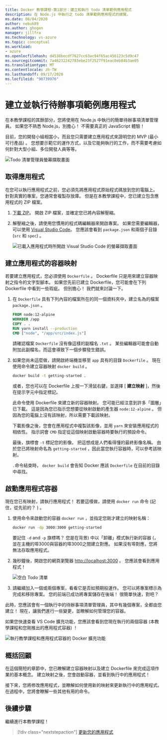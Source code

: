 ```yaml
---
title: Docker 教學課程-第1部分：建立和執行 todo 清單範例應用程式
description: 在 Node.js 中執行之 todo 清單範例應用程式的總覽。
ms.date: 08/04/2020
author: nebuk89
ms.author: ghogen
manager: jillfra
ms.technology: vs-azure
ms.topic: conceptual
ms.workload:
- azure
ms.openlocfilehash: d4538becdf7627cc63ac94f65ac456123c5d9c47
ms.sourcegitcommit: 7a46232242783ebe23f2527f91eac8eb84b3ae05
ms.translationtype: MT
ms.contentlocale: zh-TW
ms.lasthandoff: 09/17/2020
ms.locfileid: "90739976"
---
```

# <a name="build-and-run-the-todo-sample-app"></a>建立並執行待辦事項範例應用程式

在本教學課程的其餘部分，您將使用在 Node.js 中執行的簡單待辦事項清單管理員。 如果您不熟悉 Node.js，別擔心！ 不需要真正的 JavaScript 體驗！

目前，您的開發小組相當小，而且您只需要建立應用程式來證明您的 MVP (最小可行產品) 。 您想要示範它的運作方式，以及它能夠執行的工作，而不需要考慮如何針對大型小組、多位開發人員等等。

![Todo 清單管理員螢幕擷取畫面](media/todo-list-sample.png)

## <a name="get-the-app"></a>取得應用程式

在您可以執行應用程式之前，您必須先將應用程式原始程式碼放到您的電腦上。 針對真實的專案，您通常會複製存放庫。 但是在本教學課程中，您已建立包含應用程式的 ZIP 檔案。

1. [下載 ZIP](http://localhost/assets/app.zip)。 開啟 ZIP 檔案，並確定您已將內容解壓縮。

1. 解壓縮之後，請使用您慣用的程式碼編輯器來開啟專案。 如果您需要編輯器，可以使用 [Visual Studio Code](https://code.visualstudio.com/)。 您應該會看到 `package.json` 和兩個子目錄 (`src` 和 `spec`) 。

    ![已載入應用程式時所開啟 Visual Studio Code 的螢幕擷取畫面](media/ide-screenshot.png)

## <a name="building-the-apps-container-image"></a>建立應用程式的容器映射

若要建立應用程式，您必須使用 `Dockerfile` 。 Dockerfile 只是用來建立容器映射之指令的文字型腳本。 如果您先前已建立 Dockerfile，您可能會在下列 Dockerfile 中看到一些瑕疵。 但別擔心！ 我們就來討論一下。

1. 在 `Dockerfile` 具有下列內容的檔案所在的同一個資料夾中，建立名為的檔案 `package.json` 。

    ```dockerfile
    FROM node:12-alpine
    WORKDIR /app
    COPY . .
    RUN yarn install --production
    CMD ["node", "/app/src/index.js"]
    ```

    請確認檔案 `Dockerfile` 沒有像這樣的副檔名 `.txt` 。 某些編輯器可能會自動附加此副檔名，而這會導致下一個步驟發生錯誤。

1. 如果您尚未這麼做，請開啟終端機並移至 `app` 具有的目錄 `Dockerfile` 。 現在使用命令建立容器映射 `docker build` 。

    ```bash
    docker build -t getting-started .
    ```

    或者，您也可以在 Dockerfile 上按一下滑鼠右鍵，並選擇 [ **建立映射** ]，然後在提示字元中指定標記。

    此命令使用 Dockerfile 來建立新的容器映射。 您可能已經注意到許多「圖層」已下載。 這是因為您已指示您想要從映射啟動的產生器 `node:12-alpine` 。 但因為您的電腦上沒有該映射，所以需要下載該映射。

    下載影像之後，您會在應用程式中複製該影像，並用 `yarn` 來安裝應用程式的相依性。 指示詞會 `CMD` 指定從這個映射啟動容器時要執行的預設命令。

    最後，旗標會 `-t` 標記您的影像。 把這想成是人們看得懂的最終影像名稱。 由於您已將映射命名為 `getting-started` ，因此當您執行容器時，可以參考該映射。

    `.`命令結束時， `docker build` 會告知 Docker 應該 `Dockerfile` 在目前的目錄中尋找。

## <a name="starting-an-app-container"></a>啟動應用程式容器

現在您已有映射，請執行應用程式！ 若要這樣做，請使用 `docker run` 命令 (記住，從先前的？ ) 。

1. 使用命令來啟動您的容器 `docker run` ，並指定您剛才建立的映射名稱：

    ```bash
    docker run -dp 3000:3000 getting-started
    ```

    要記住 `-d` and `-p` 旗標嗎？ 您是在背景) 中以「卸離」模式執行新的容器 (，並在主機的埠3000與容器的埠3000之間建立對應。 如果沒有埠對應，您將無法存取應用程式。

1. 幾秒鐘後，開啟您的網頁瀏覽器 [http://localhost:3000](http://localhost:3000) 。
    您應該會看到應用程式！

    ![空白 Todo 清單](media/todo-list-empty.png)

1. 請繼續加入一個或兩個專案，看看它是否如預期般運作。 您可以將專案標示為完成和移除專案。 您的前端已成功將專案儲存在後端！ 很簡單快速，對吧？

此時，您應該會有一個執行中的待辦事項清單管理員，其中有幾個專案，全都由您建立！ 現在，讓我們進行一些變更，並瞭解如何管理您的容器。

如果您快速查看 VS Code 擴充功能，您應該會看到您現在執行的兩個容器 (本教學課程和您剛推出的應用程式容器) ！

![執行教學課程和應用程式容器的 Docker 擴充功能](media/vs-two-containers.png)

## <a name="recap"></a>概括回顧

在這個簡短的章節中，您已瞭解建立容器映射以及建立 Dockerfile 來完成這項作業的基本概念。 建立映射之後，您會啟動容器，並看到執行中的應用程式！

接下來，您將修改應用程式，並瞭解如何使用新的映射來更新執行中的應用程式。 在過程中，您將會瞭解一些其他有用的命令。

## <a name="next-steps"></a>後續步驟

繼續進行本教學課程！

> [!div class="nextstepaction"]
> [更新您的應用程式](update-your-app.md)
